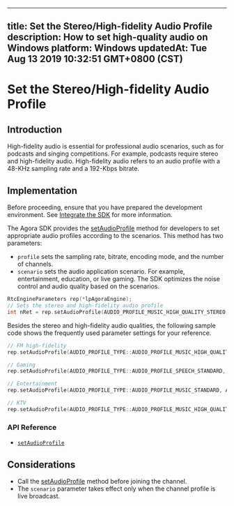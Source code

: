 
---
title: Set the Stereo/High-fidelity Audio Profile
description: How to set high-quality audio on Windows
platform: Windows
updatedAt: Tue Aug 13 2019 10:32:51 GMT+0800 (CST)
---
# Set the Stereo/High-fidelity Audio Profile
## Introduction 

High-fidelity audio is essential for professional audio scenarios, such as for podcasts and singing competitions. For example, podcasts require stereo and high-fidelity audio. High-fidelity audio refers to an audio profile with a 48-KHz sampling rate and a 192-Kbps bitrate. 


## Implementation
Before proceeding, ensure that you have prepared the development environment. See [Integrate the SDK](../../en/Video/windows_video.md) for more information.

The Agora SDK provides the [setAudioProfile](https://docs.agora.io/en/Video/API%20Reference/cpp/classagora_1_1rtc_1_1_i_rtc_engine.html#ab0cb52e238b729a15525a5cc12543d9e) method for developers to set appropriate audio profiles according to the scenarios. This method has two parameters:

  - `profile` sets the sampling rate, bitrate, encoding mode, and the number of channels.
  - `scenario` sets the audio application scenario. For example, entertainment, education, or live gaming. The SDK optimizes the noise control and audio quality based on the scenarios.

```c++
RtcEngineParameters rep(*lpAgoraEngine);
// Sets the stereo and high-fidelity audio profile
int nRet = rep.setAudioProfile(AUDIO_PROFILE_MUSIC_HIGH_QUALITY_STEREO, AUDIO_SCENARIO_DEFAULT);
```

Besides the stereo and high-fidelity audio qualities, the following sample code shows the frequently used parameter settings for your reference.

 ```C++
// FM high-fidelity
rep.setAudioProfile(AUDIO_PROFILE_TYPE::AUDIO_PROFILE_MUSIC_HIGH_QUALITY_STEREO, AUDIO_PROFILE_TYPE::AUDIO_SCENARIO_SHOWROOM);

// Gaming
rep.setAudioProfile(AUDIO_PROFILE_TYPE::AUDIO_PROFILE_SPEECH_STANDARD, AUDIO_PROFILE_TYPE::AUDIO_SCENARIO_CHATROOM_GAMING);

// Entertainment
rep.setAudioProfile(AUDIO_PROFILE_TYPE::AUDIO_PROFILE_MUSIC_STANDARD, AUDIO_PROFILE_TYPE::AUDIO_SCENARIO_CHATROOM_ENTERTAINMENT);

// KTV
rep.setAudioProfile(AUDIO_PROFILE_TYPE::AUDIO_PROFILE_MUSIC_HIGH_QUALITY, AUDIO_PROFILE_TYPE::AUDIO_SCENARIO_CHATROOM_ENTERTAINMENT);
```

### API Reference

- [`setAudioProfile`](https://docs.agora.io/en/Video/API%20Reference/cpp/classagora_1_1rtc_1_1_i_rtc_engine.html#ab0cb52e238b729a15525a5cc12543d9e)

## Considerations

- Call the [setAudioProfile](https://docs.agora.io/en/Video/API%20Reference/cpp/classagora_1_1rtc_1_1_i_rtc_engine.html#ab0cb52e238b729a15525a5cc12543d9e) method before joining the channel.
- The `scenario` parameter takes effect only when the channel profile is live broadcast.
